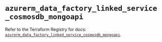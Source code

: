 # `azurerm_data_factory_linked_service_cosmosdb_mongoapi`

Refer to the Terraform Registry for docs: [`azurerm_data_factory_linked_service_cosmosdb_mongoapi`](https://registry.terraform.io/providers/hashicorp/azurerm/3.102.0/docs/resources/data_factory_linked_service_cosmosdb_mongoapi).
